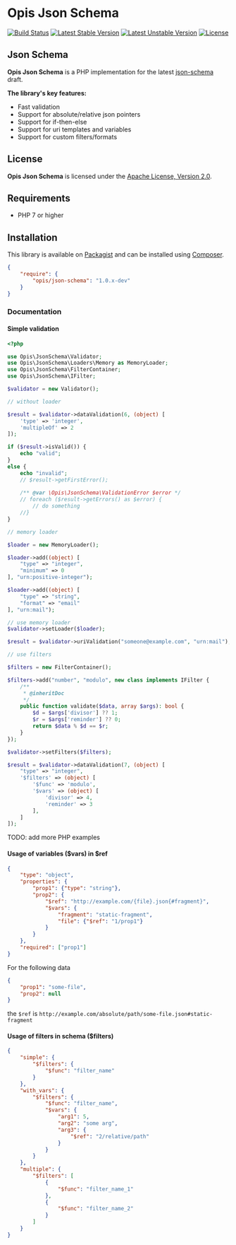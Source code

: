 Opis Json Schema
====================
[![Build Status](https://travis-ci.org/opis/json-schema.png)](https://travis-ci.org/opis/json-schema)
[![Latest Stable Version](https://poser.pugx.org/opis/json-schema/v/stable.png)](https://packagist.org/packages/opis/json-schema)
[![Latest Unstable Version](https://poser.pugx.org/opis/json-schema/v/unstable.png)](https://packagist.org/packages/opis/json-schema)
[![License](https://poser.pugx.org/opis/json-schema/license.png)](https://packagist.org/packages/opis/json-schema)

Json Schema
-----------

**Opis Json Schema** is a PHP implementation for the latest [json-schema](http://json-schema.org/) draft.

**The library's key features:**

- Fast validation
- Support for absolute/relative json pointers
- Support for if-then-else
- Support for uri templates and variables
- Support for custom filters/formats


## License

**Opis Json Schema** is licensed under the [Apache License, Version 2.0](http://www.apache.org/licenses/LICENSE-2.0). 

## Requirements

* PHP 7 or higher

## Installation

This library is available on [Packagist](https://packagist.org/packages/opis/json-schema) and can be installed using [Composer](http://getcomposer.org).

```json
{
    "require": {
        "opis/json-schema": "1.0.x-dev"
    }
}
```


### Documentation

#### Simple validation

```php
<?php

use Opis\JsonSchema\Validator;
use Opis\JsonSchema\Loaders\Memory as MemoryLoader;
use Opis\JsonSchema\FilterContainer;
use Opis\JsonSchema\IFilter;

$validator = new Validator();

// without loader

$result = $validator->dataValidation(6, (object) [
    'type' => 'integer',
    'multipleOf' => 2
]);

if ($result->isValid()) {
    echo "valid";
}
else {
    echo "invalid";
    // $result->getFirstError();
    
    /** @var \Opis\JsonSchema\ValidationError $error */
    // foreach ($result->getErrors() as $error) {
        // do something
    //}
}

// memory loader

$loader = new MemoryLoader();

$loader->add((object) [
    "type" => "integer",
    "minimum" => 0
], "urn:positive-integer");

$loader->add((object) [
    "type" => "string",
    "format" => "email"
], "urn:mail");

// use memory loader
$validator->setLoader($loader);

$result = $validator->uriValidation("someone@example.com", "urn:mail");

// use filters

$filters = new FilterContainer();

$filters->add("number", "modulo", new class implements IFilter {
    /**
     * @inheritDoc
     */
    public function validate($data, array $args): bool {
        $d = $args['divisor'] ?? 1;
        $r = $args['reminder'] ?? 0;
        return $data % $d == $r;
    }
});

$validator->setFilters($filters);

$result = $validator->dataValidation(7, (object) [
    "type" => "integer",
    '$filters' => (object) [
        '$func' => 'modulo',
        '$vars' => (object) [
            'divisor' => 4,
            'reminder' => 3    
        ],
    ]
]);

```

TODO: add more PHP examples

#### Usage of variables ($vars) in $ref

```json
{
    "type": "object",
    "properties": {
        "prop1": {"type": "string"},
        "prop2": {
            "$ref": "http://example.com/{file}.json{#fragment}",
            "$vars": {
                "fragment": "static-fragment",
                "file": {"$ref": "1/prop1"} 
            }
        }
    },
    "required": ["prop1"]
}
```

For the following data
```json
{
    "prop1": "some-file",
    "prop2": null
}
```
the `$ref` is `http://example.com/absolute/path/some-file.json#static-fragment`

#### Usage of filters in schema ($filters)

```json
{
    "simple": {
        "$filters": {
            "$func": "filter_name"
        }
    },
    "with_vars": {
        "$filters": {
            "$func": "filter_name",
            "$vars": {
                "arg1": 5,
                "arg2": "some arg",
                "arg3": {
                    "$ref": "2/relative/path"
                }
            }
        }
    },
    "multiple": {
        "$filters": [
            {
                "$func": "filter_name_1"
            },
            {
                "$func": "filter_name_2"
            }
        ]
    }
}
```
